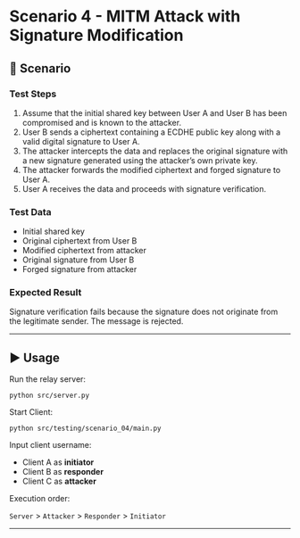 # Scenario 4 - MITM Attack with Signature Modification


## 📌 Scenario

### Test Steps
1. Assume that the initial shared key between User A and User B has been compromised and is known to the attacker.
2. User B sends a ciphertext containing a ECDHE public key along with a valid digital signature to User A.
3. The attacker intercepts the data and replaces the original signature with a new signature generated using the attacker’s own private key.
4. The attacker forwards the modified ciphertext and forged signature to User A.
5. User A receives the data and proceeds with signature verification.

### Test Data
- Initial shared key
- Original ciphertext from User B
- Modified ciphertext from attacker
- Original signature from User B
- Forged signature from attacker

### Expected Result
Signature verification fails because the signature does not originate from the legitimate sender. The message is rejected.

---

## ▶️ Usage
Run the relay server:

    python src/server.py

Start Client:

    python src/testing/scenario_04/main.py

Input client username: 
- Client A as **initiator**
- Client B as **responder**
- Client C as **attacker**

Execution order:

`Server` > `Attacker` > `Responder` > `Initiator`

---
